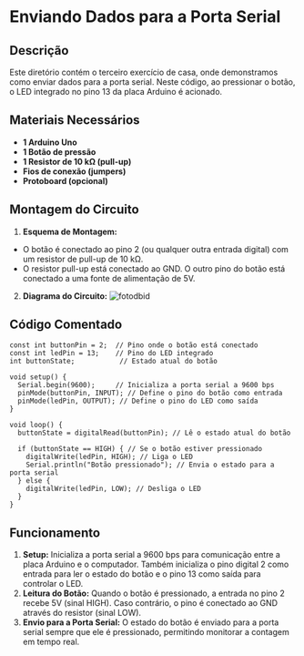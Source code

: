 # Enviando Dados para a Porta Serial

## Descrição
Este diretório contém o terceiro exercício de casa, onde demonstramos como enviar dados para a porta serial. Neste código, ao pressionar o botão, o LED integrado no pino 13 da placa Arduino é acionado.

## Materiais Necessários
- **1 Arduino Uno**
- **1 Botão de pressão**
- **1 Resistor de 10 kΩ (pull-up)**
- **Fios de conexão (jumpers)**
- **Protoboard (opcional)**


## Montagem do Circuito

1. **Esquema de Montagem:**

- O botão é conectado ao pino 2 (ou qualquer outra entrada digital) com um resistor de pull-up de 10 kΩ.
- O resistor pull-up está conectado ao GND. O outro pino do botão está conectado a uma fonte de alimentação de 5V.

2. **Diagrama do Circuito:**
![fotodbid](https://github.com/Matheusrammos/LIA-Docs/blob/main/Exerc%C3%ADcio_em_Casa_3/Diagrama_Casa_3.jpeg)

## Código Comentado
````
const int buttonPin = 2;  // Pino onde o botão está conectado
const int ledPin = 13;    // Pino do LED integrado
int buttonState;           // Estado atual do botão

void setup() {
  Serial.begin(9600);     // Inicializa a porta serial a 9600 bps
  pinMode(buttonPin, INPUT); // Define o pino do botão como entrada
  pinMode(ledPin, OUTPUT); // Define o pino do LED como saída
}

void loop() {
  buttonState = digitalRead(buttonPin); // Lê o estado atual do botão

  if (buttonState == HIGH) { // Se o botão estiver pressionado
    digitalWrite(ledPin, HIGH); // Liga o LED
    Serial.println("Botão pressionado"); // Envia o estado para a porta serial
  } else {
    digitalWrite(ledPin, LOW); // Desliga o LED
  }
}
````

## Funcionamento
1. **Setup:** Inicializa a porta serial a 9600 bps para comunicação entre a placa Arduino e o computador. Também inicializa o pino digital 2 como entrada para ler o estado do botão e o pino 13 como saída para controlar o LED.
2. **Leitura do Botão:** Quando o botão é pressionado, a entrada no pino 2 recebe 5V (sinal HIGH). Caso contrário, o pino é conectado ao GND através do resistor (sinal LOW).
3. **Envio para a Porta Serial:** O estado do botão é enviado para a porta serial sempre que ele é pressionado, permitindo monitorar a contagem em tempo real.
